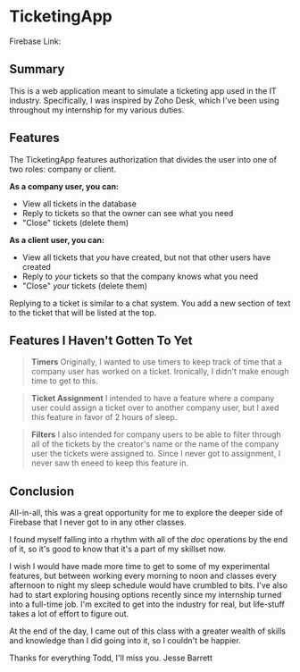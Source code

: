 # TicketingApp
 
Firebase Link: 

## Summary
This is a web application meant to simulate a ticketing app used in the IT industry. Specifically, I was inspired by Zoho Desk, which I've been using throughout my internship for my various duties.

## Features
The TicketingApp features authorization that divides the user into one of two roles: company or client.

**As a company user, you can:**
- View all tickets in the database
- Reply to tickets so that the owner can see what you need
- "Close" tickets (delete them)

**As a client user, you can:**
- View all tickets that *you* have created, but not that other users have created
- Reply to *your* tickets so that the company knows what you need
- "Close" *your* tickets (delete them)

Replying to a ticket is similar to a chat system. You add a new section of text to the ticket that will be listed at the top.

## Features I Haven't Gotten To Yet
> **Timers**
> Originally, I wanted to use timers to keep track of time that a company user has worked on a ticket. Ironically, I didn't make enough time to get to this.

> **Ticket Assignment**
> I intended to have a feature where a company user could assign a ticket over to another company user, but I axed this feature in favor of 2 hours of sleep.

> **Filters**
> I also intended for company users to be able to filter through all of the tickets by the creator's name or the name of the company user the tickets were assigned to. Since I never got to assignment, I never saw th eneed to keep this feature in.

## Conclusion
All-in-all, this was a great opportunity for me to explore the deeper side of Firebase that I never got to in any other classes. 

I found myself falling into a rhythm with all of the *doc* operations by the end of it, so it's good to know that it's a part of my skillset now.

I wish I would have made more time to get to some of my experimental features, but between working every morning to noon and classes every afternoon to night my sleep schedule would have crumbled to bits. I've also had to start exploring housing options recently since my internship turned into a full-time job. I'm excited to get into the industry for real, but life-stuff takes a lot of effort to figure out.

At the end of the day, I came out of this class with a greater wealth of skills and knowledge than I did going into it, so I couldn't be happier. 

Thanks for everything Todd, I'll miss you.
Jesse Barrett
